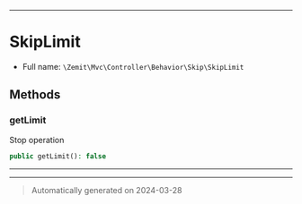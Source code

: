 ***

# SkipLimit





* Full name: `\Zemit\Mvc\Controller\Behavior\Skip\SkipLimit`




## Methods


### getLimit

Stop operation

```php
public getLimit(): false
```












***


***
> Automatically generated on 2024-03-28
